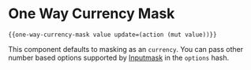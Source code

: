 One Way Currency Mask
=====================

```
{{one-way-currency-mask value update=(action (mut value))}}
```

This component defaults to masking as an `currency`. You can pass other number based options supported by [Inputmask](https://github.com/RobinHerbots/Inputmask) in the `options` hash.

